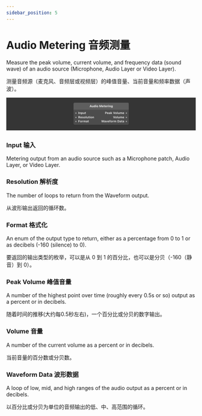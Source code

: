 ```yaml
---
sidebar_position: 5
---
```


# Audio Metering 音频测量

Measure the peak volume, current volume, and frequency data (sound wave) of an audio source (Microphone, Audio Layer or Video Layer).

测量音频源（麦克风、音频层或视频层）的峰值音量、当前音量和频率数据（声波）。

![Image](./../../../static/img/docs/Media/audio-metering.png)

### Input 输入

Metering output from an audio source such as a Microphone patch, Audio Layer, or Video Layer.

### Resolution 解析度

The number of loops to return from the Waveform output.

从波形输出返回的循环数。

### Format 格式化

An enum of the output type to return, either as a percentage from 0 to 1 or as decibels (-160 (silence) to 0).

要返回的输出类型的枚举，可以是从 0 到 1 的百分比，也可以是分贝（-160（静音）到 0）。

### Peak Volume 峰值音量

A number of the highest point over time (roughly every 0.5s or so) output as a percent or in decibels.

随着时间的推移(大约每0.5秒左右)，一个百分比或分贝的数字输出。

### Volume 音量

A number of the current volume as a percent or in decibels.

当前音量的百分数或分贝数。

### Waveform Data 波形数据

A loop of low, mid, and high ranges of the audio output as a percent or in decibels.

以百分比或分贝为单位的音频输出的低、中、高范围的循环。
